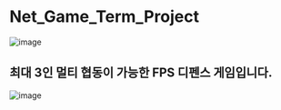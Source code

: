 # Net_Game_Term_Project
![image](https://github.com/user-attachments/assets/37819e94-28f0-48ff-bb78-65d8c2450d89)

## 최대 3인 멀티 협동이 가능한 FPS 디펜스 게임입니다.
![image](https://github.com/user-attachments/assets/5ecefcce-f1a3-4aa0-a44a-13a29449763f)
